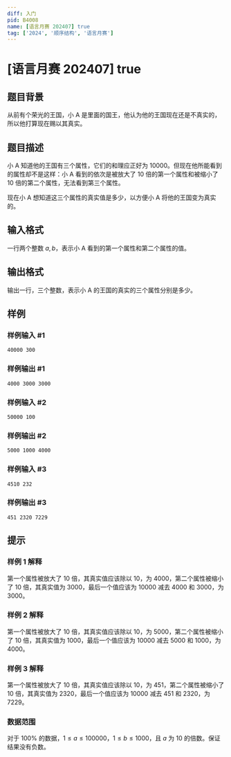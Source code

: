 ```yaml
---
diff: 入门
pid: B4008
name: [语言月赛 202407] true
tag: ['2024', '顺序结构', '语言月赛']
---
```

# [语言月赛 202407] true
## 题目背景

从前有个荣光的王国，小 A 是里面的国王，他认为他的王国现在还是不真实的，所以他打算现在赐以其真实。
## 题目描述

小 A 知道他的王国有三个属性，它们的和理应正好为  $10000$。但现在他所能看到的属性却不是这样：小 A 看到的依次是被放大了 $10$ 倍的第一个属性和被缩小了 $10$ 倍的第二个属性，无法看到第三个属性。

现在小 A 想知道这三个属性的真实值是多少，以方便小 A 将他的王国变为真实的。
## 输入格式

一行两个整数 $a,b$，表示小 A 看到的第一个属性和第二个属性的值。
## 输出格式

输出一行，三个整数，表示小 A 的王国的真实的三个属性分别是多少。
## 样例

### 样例输入 #1
```
40000 300

```
### 样例输出 #1
```
4000 3000 3000

```
### 样例输入 #2
```
50000 100

```
### 样例输出 #2
```
5000 1000 4000

```
### 样例输入 #3
```
4510 232

```
### 样例输出 #3
```
451 2320 7229

```
## 提示

### 样例 1 解释

第一个属性被放大了 $10$ 倍，其真实值应该除以 $10$，为 $4000$，第二个属性被缩小了 $10$ 倍，其真实值为 $3000$，最后一个值应该为 $10000$ 减去 $4000$ 和 $3000$，为 $3000$。

### 样例 2 解释

第一个属性被放大了 $10$ 倍，其真实值应该除以 $10$，为 $5000$，第二个属性被缩小了 $10$ 倍，其真实值为 $1000$，最后一个值应该为 $10000$ 减去 $5000$ 和 $1000$，为 $4000$。  

### 样例 3 解释

第一个属性被放大了 $10$ 倍，其真实值应该除以 $10$，为 $451$，第二个属性被缩小了 $10$ 倍，其真实值为 $2320$，最后一个值应该为 $10000$ 减去 $451$ 和 $2320$，为 $7229$。

### 数据范围

对于 $100\%$ 的数据，$1 \le a \le 100000$，$1 \le b \le 1000$，且 $a$ 为 $10$ 的倍数。保证结果没有负数。
